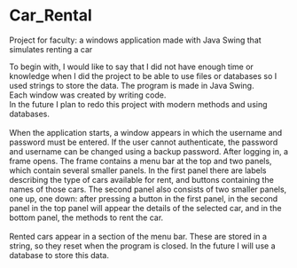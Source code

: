 # Car_Rental
Project for faculty: a windows application made with Java Swing that simulates renting a car

To begin with, I would like to say that I did not have enough time or knowledge when I did the project to be able to use files or databases so I used strings to store the data. The program is made in Java Swing. <br>Each window was created by writing code. <br>In the future I plan to redo this project with modern methods and using databases.
<br><br>When the application starts, a window appears in which the username and password must be entered. If the user cannot authenticate, the password and username can be changed using a backup password. After logging in, a frame opens. The frame contains a menu bar at the top and two panels, which contain several smaller panels.
In the first panel there are labels describing the type of cars available for rent, and buttons containing the names of those cars.
The second panel also consists of two smaller panels, one up, one down: after pressing a button in the first panel, in the second panel in the top panel will appear the details of the selected car, and in the bottom panel, the methods to rent the car.
<br><br>Rented cars appear in a section of the menu bar. These are stored in a string, so they reset when the program is closed. In the future I will use a database to store this data.
